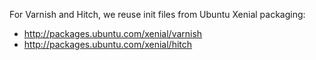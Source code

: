 For Varnish and Hitch, we reuse init files from Ubuntu Xenial packaging:
 - http://packages.ubuntu.com/xenial/varnish
 - http://packages.ubuntu.com/xenial/hitch

